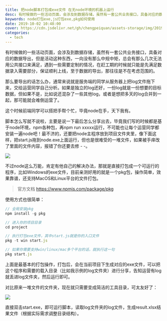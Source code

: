```yaml
---
title: 把node脚本打包成exe文件 在无node环境的机器上运行
desc: 有时候做的一些活动页面，会涉及到数据存储，虽然有一套公共业务接口，具备对应的数据导出，但是活动这种东西，一向没有那么中规中矩，总会有那么几次无法用公共接口来满足，遇到一些需要定制的情况，在赶工期的时候就只能是先满足数据录入需要部分，保证顺利上线，至于数据的导出，那往往是不在考虑范围的。
keywords: node打包exe,js打包exe,pkg如何使用
date: 2019-10-02 10:48:00
cover: https://cdn.jsdelivr.net/gh/chengpeiquan/assets-storage/img/2019/10/1.jpg
categories: 
  - tech
---
```


有时候做的一些活动页面，会涉及到数据存储，虽然有一套公共业务接口，具备对应的数据导出，但是活动这种东西，一向没有那么中规中矩，总会有那么几次无法用公共接口来满足，遇到一些需要定制的情况，在赶工期的时候就只能是先满足数据录入需要部分，保证顺利上线，至于数据的导出，那往往是不在考虑范围的。

那么要导出的话怎么办，通常来说就是服务端的同学从服务器上把log文件拖下来，交给运营同学自己分析。如果是独立的log还好，一份log就是一份想要的目标数据，但如果不是，比如说还混杂了一些其他log，或者是想把多天的log合并到一起，那可能就会难倒运营了。

这个时候前端同学可以搭把手帮个忙，毕竟node在手，天下我有。

脚本怎么写就不说啦，主要是说一下最后怎么分享出去，毕竟我们写的时候都是基于node环境，npm各种包，再npm run xxxxx运行，不可能也让每个运营同学都安装一遍node吧！最不济的，还要把node主程序放到项目文件夹里，像下面这样，把start.js拖到node.exe上面运行，但也是很难受的一堆文件，如果被手痒改了里面的文件内容，报错了你还要去修 - -。

![](https://cdn.jsdelivr.net/gh/chengpeiquan/assets-storage/img/2021/02/20210216230555.jpg)

不过node这么万能，肯定有他自己的解决办法，那就是直接打包成一个可运行的程序，比如Windows的exe文件，目前亲测好用的就是一个pkg包，操作简单，效果靠谱，还支持MacOS和Linux平台的文件打包。

>官方文档 https://www.npmjs.com/package/pkg

使用方式也很简单：

```javascript
// 全局安装pkg
npm install -g pkg

// 进入你的项目目录
cd project

// 执行打包exe文件，其中start.js就是你的入口文件
pkg -t win start.js

// 如果你需要支持win/linux/mac多个平台的话，就执行这一句
pkg start.js
```


上面是最基本的打包操作，打包后，会在当前项目下生成对应的exe文件，可以把这个程序和需要的载入目录（比如我示例的log文件夹）进行分享，告知运营有log就丢进log文件夹，然后运行即可。

对比原来一堆文件的文件夹，现在就只需要变成简洁的工具目录，可太友好了：

![](https://cdn.jsdelivr.net/gh/chengpeiquan/assets-storage/img/2021/02/20210216230610.jpg)

直接双击start.exe，即可运行脚本，读取log文件夹的log文件，生成result.xlsx结果文件（根据实际需求调整目录结构）。